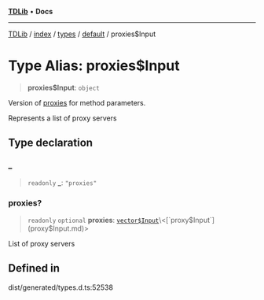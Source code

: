 [**TDLib**](../../../../../../README.md) • **Docs**

***

[TDLib](../../../../../../modules.md) / [index](../../../../../README.md) / [types](../../../README.md) / [default](../README.md) / proxies$Input

# Type Alias: proxies$Input

> **proxies$Input**: `object`

Version of [proxies](proxies.md) for method parameters.

Represents a list of proxy servers

## Type declaration

### \_

> `readonly` **\_**: `"proxies"`

### proxies?

> `readonly` `optional` **proxies**: [`vector$Input`](vector$Input.md)\<[`proxy$Input`](proxy$Input.md)\>

List of proxy servers

## Defined in

dist/generated/types.d.ts:52538
